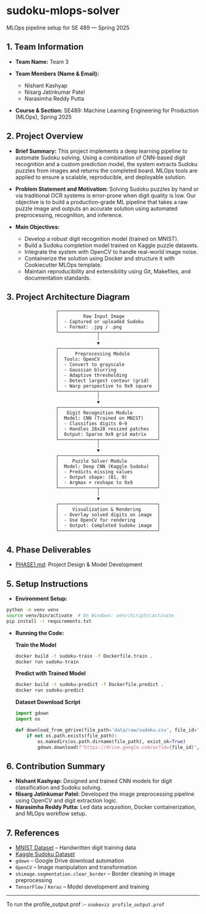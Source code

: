 # sudoku-mlops-solver

MLOps pipeline setup for SE 489 — Spring 2025

## 1. Team Information

* **Team Name:** Team 3
* **Team Members (Name & Email):**

    * Nishant Kashyap
    * Nisarg Jatinkumar Patel
    * Narasimha Reddy Putta
* **Course & Section:** SE489: Machine Learning Engineering for Production (MLOps), Spring 2025

## 2. Project Overview

* **Brief Summary:**
  This project implements a deep learning pipeline to automate Sudoku solving. Using a combination of CNN-based digit recognition and a custom prediction model, the system extracts Sudoku puzzles from images and returns the completed board. MLOps tools are applied to ensure a scalable, reproducible, and deployable solution.

* **Problem Statement and Motivation:**
  Solving Sudoku puzzles by hand or via traditional OCR systems is error-prone when digit quality is low. Our objective is to build a production-grade ML pipeline that takes a raw puzzle image and outputs an accurate solution using automated preprocessing, recognition, and inference.

* **Main Objectives:**

    * Develop a robust digit recognition model (trained on MNIST).
    * Build a Sudoku completion model trained on Kaggle puzzle datasets.
    * Integrate the system with OpenCV to handle real-world image noise.
    * Containerize the solution using Docker and structure it with Cookiecutter MLOps template.
    * Maintain reproducibility and extensibility using Git, Makefiles, and documentation standards.

## 3. Project Architecture Diagram

                      ┌────────────────────────────────────┐
                      │         Raw Input Image            │
                      │  - Captured or uploaded Sudoku     │
                      │  - Format: .jpg / .png             │
                      └──────────────┬─────────────────────┘
                                     │
                                     ▼
                      ┌────────────────────────────────────┐
                      │      Preprocessing Module          │
                      │  Tools: OpenCV                     │
                      │  - Convert to grayscale            │
                      │  - Gaussian blurring               │
                      │  - Adaptive thresholding           │
                      │  - Detect largest contour (grid)   │
                      │  - Warp perspective to 9x9 square  │
                      └──────────────┬─────────────────────┘
                                     │
                                     ▼
                      ┌────────────────────────────────────┐
                      │   Digit Recognition Module         │
                      │  Model: CNN (Trained on MNIST)     │
                      │  - Classifies digits 0–9           │
                      │  - Handles 28x28 resized patches   │
                      │  Output: Sparse 9x9 grid matrix    │
                      └──────────────┬─────────────────────┘
                                     │
                                     ▼
                      ┌────────────────────────────────────┐
                      │     Puzzle Solver Module           │
                      │  Model: Deep CNN (Kaggle Sudoku)   │
                      │  - Predicts missing values         │
                      │  - Output shape: (81, 9)           │
                      │  - Argmax + reshape to 9x9         │
                      └──────────────┬─────────────────────┘
                                     │
                                     ▼
                      ┌────────────────────────────────────┐
                      │     Visualization & Rendering      │
                      │  - Overlay solved digits on image  │
                      │  - Use OpenCV for rendering        │
                      │  - Output: Completed Sudoku image  │
                      └────────────────────────────────────┘

## 4. Phase Deliverables

* [PHASE1.md](./PHASE1.md): Project Design & Model Development

## 5. Setup Instructions

* **Environment Setup:**

```bash
python -m venv venv
source venv/bin/activate  # On Windows: venv\Scripts\activate
pip install -r requirements.txt
```

* **Running the Code:**

  **Train the Model**

  ```bash
  docker build -t sudoku-train -f Dockerfile.train .
  docker run sudoku-train
  ```

  **Predict with Trained Model**

  ```bash
  docker build -t sudoku-predict -f Dockerfile.predict .
  docker run sudoku-predict
  ```

  **Dataset Download Script**

  ```python
  import gdown
  import os

  def download_from_gdrive(file_path='data/raw/sudoku.csv', file_id='12c_UTy7pXdzJkuL1HfVdaTP15Z8QZgA2'):
      if not os.path.exists(file_path):
          os.makedirs(os.path.dirname(file_path), exist_ok=True)
          gdown.download(f"https://drive.google.com/uc?id={file_id}", file_path, quiet=False)
  ```

## 6. Contribution Summary

* **Nishant Kashyap:** Designed and trained CNN models for digit classification and Sudoku solving.
* **Nisarg Jatinkumar Patel:** Developed the image preprocessing pipeline using OpenCV and digit extraction logic.
* **Narasimha Reddy Putta:** Led data acquisition, Docker containerization, and MLOps workflow setup.

## 7. References

* [MNIST Dataset](https://keras.io/api/datasets/mnist/) – Handwritten digit training data
* [Kaggle Sudoku Dataset](https://www.kaggle.com/datasets/bryanpark/sudoku)
* `gdown` – Google Drive download automation
* `OpenCV` – Image manipulation and transformation
* `skimage.segmentation.clear_border` – Border cleaning in image preprocessing
* `TensorFlow` / `Keras` – Model development and training

---



To run the profile_output.prof :- `snakeviz profile_output.prof `
